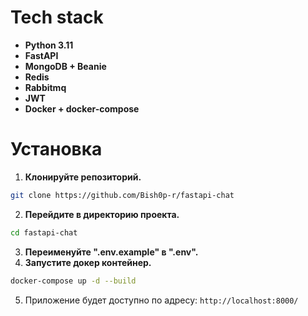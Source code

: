 
<h1>Tech stack</h1>

* **Python 3.11**
* **FastAPI**
* **MongoDB + Beanie**
* **Redis**
* **Rabbitmq**
* **JWT**
* **Docker + docker-compose**


<h1>Установка</h1>

1. **Клонируйте репозиторий.**
```bash
git clone https://github.com/Bish0p-r/fastapi-chat
```
2. **Перейдите в директорию проекта.**
```bash
cd fastapi-chat
```
3. **Переименуйте ".env.example" в ".env".**
4. **Запустите докер контейнер.**
```bash
docker-compose up -d --build
```
5. Приложение будет доступно по адресу: `http://localhost:8000/`

